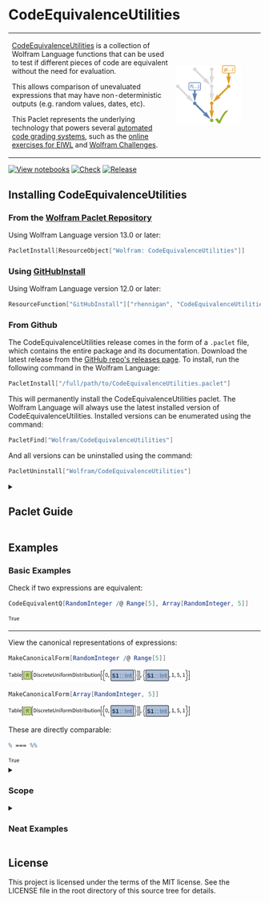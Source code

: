# CodeEquivalenceUtilities

<table>
<tr>
<td>

[CodeEquivalenceUtilities](#https://resources.wolframcloud.com/PacletRepository/resources/Wolfram/CodeEquivalenceUtilities) is a collection of Wolfram Language functions that can be used to test if different pieces of code are equivalent without the need for evaluation.

This allows comparison of unevaluated expressions that may have non-deterministic outputs (e.g. random values, dates, etc).

This Paclet represents the underlying technology that powers several [automated code grading systems](https://www.wolfram.com/broadcast/video.php?c=104&v=1747&disp=list&ob=date&o=DESC&p=44), such as the [online exercises for EIWL](https://lab.wolframcloud.com/app/view/openEIWL?parentFilePath=elementary-introduction/01-starting-out-elementary-arithmetic-exercises.nb#sidebar=eiwl/01-starting-out-elementary-arithmetic) and [Wolfram Challenges](https://challenges.wolframcloud.com/).
</td>
<td>
<img src="Images/hero-image.png" width="80%">
</td>
</tr>
</table>

[![View notebooks](https://wolfr.am/HAAhzkRq)](https://wolfr.am/Z72fzrAk) [![Check](https://github.com/rhennigan/CodeEquivalenceUtilities/actions/workflows/Check.yml/badge.svg)](https://github.com/rhennigan/CodeEquivalenceUtilities/actions/workflows/Check.yml) [![Release](https://github.com/rhennigan/CodeEquivalenceUtilities/actions/workflows/Release.yml/badge.svg)](https://github.com/rhennigan/CodeEquivalenceUtilities/actions/workflows/Release.yml)

## Installing CodeEquivalenceUtilities


### From the [Wolfram Paclet Repository](#https://resources.wolframcloud.com/PacletRepository/)

Using Wolfram Language version 13.0 or later:

```Mathematica
PacletInstall[ResourceObject["Wolfram: CodeEquivalenceUtilities"]]
```

### Using [GitHubInstall](https://resources.wolframcloud.com/FunctionRepository/resources/GitHubInstall/)

Using Wolfram Language version 12.0 or later:

```Mathematica
ResourceFunction["GitHubInstall"]["rhennigan", "CodeEquivalenceUtilities"]
```

### From Github
The CodeEquivalenceUtilities release comes in the form of a `.paclet` file, which contains the entire package and its documentation. Download the latest release from the [GitHub repo's releases page](https://github.com/rhennigan/CodeEquivalenceUtilities/releases). To install, run the following command in the Wolfram Language:

```Mathematica
PacletInstall["/full/path/to/CodeEquivalenceUtilities.paclet"]
```

This will permanently install the CodeEquivalenceUtilities paclet. The Wolfram Language will always use the latest installed version of CodeEquivalenceUtilities. Installed versions can be enumerated using the command:

```Mathematica
PacletFind["Wolfram/CodeEquivalenceUtilities"]
```

And all versions can be uninstalled using the command:

```Mathematica
PacletUninstall["Wolfram/CodeEquivalenceUtilities"]
```

<details><summary><h2>Paclet Guide</h2></summary>

Equivalence for Wolfram Language code can be defined in many ways. The methods used by CodeEquivalenceUtilities attempt to determine intensional equivalence by transforming expressions into a canonical representation.

### Equivalence Testing

[CodeEquivalentQ](https://resources.wolframcloud.com/PacletRepository/resources/Wolfram/CodeEquivalenceUtilities/ref/CodeEquivalentQ.html) - test if two unevaluated expressions are equivalent

[EquivalenceTestData](https://resources.wolframcloud.com/PacletRepository/resources/Wolfram/CodeEquivalenceUtilities/ref/EquivalenceTestData.html) - get additional information about the equivalence test performed by 
[CodeEquivalentQ](https://resources.wolframcloud.com/PacletRepository/resources/Wolfram/CodeEquivalenceUtilities/ref/CodeEquivalentQ.html)

### Code Transformation

[ToCanonicalForm](https://resources.wolframcloud.com/PacletRepository/resources/Wolfram/CodeEquivalenceUtilities/ref/ToCanonicalForm.html) - convert an expression into a canonical representation for direct comparison

[MakeCanonicalForm](https://resources.wolframcloud.com/PacletRepository/resources/Wolfram/CodeEquivalenceUtilities/ref/MakeCanonicalForm.html) - convert to canonical form without evaluating the input

[FromCanonicalForm](https://resources.wolframcloud.com/PacletRepository/resources/Wolfram/CodeEquivalenceUtilities/ref/FromCanonicalForm.html) - convert a canonical representation back into a normal evaluatable expression

</details>

## Examples

### Basic Examples

Check if two expressions are equivalent:

```Mathematica
CodeEquivalentQ[RandomInteger /@ Range[5], Array[RandomInteger, 5]]
```
<img src="Images/674eb267f6beef39.png" width="25" height="17" style="width: 1.5625em; height: 1.0625em; background: white;">

---

View the canonical representations of expressions:

```Mathematica
MakeCanonicalForm[RandomInteger /@ Range[5]]
```
<p><img src="Images/0d12d8551029ee6a.png" width="415" height="27" style="width: 25.9375em; height: 1.6875em; background: white;"></p>


```Mathematica
MakeCanonicalForm[Array[RandomInteger, 5]]
```
<img src="Images/59eada987ec4d919.png" width="415" height="27" style="width: 25.9375em; height: 1.6875em; background: white;">


These are directly comparable:

```Mathematica
% === %%
```
<img src="Images/5dfbd7b1ec4305fe.png" width="25" height="17" style="width: 1.5625em; height: 1.0625em; background: white;">

<details><summary><h3>Scope</h3></summary>

Get additional information about the equivalence test:

```Mathematica
EquivalenceTestData[
    First[Rest[Range /@ Range[2^100]]],
    Part[Table[Table[j, {j, i}], {i, 2^100}], 2]
]
```
<img src="Images/58724d56ad2d0a5d.png" width="609" height="187" style="width: 38.0625em; height: 11.6875em; background: white;">

---

View the sequence of transformations used to convert an expression to its canonical form:

```Mathematica
MakeCanonicalForm[Array[RandomInteger, 5], "Trace" -> True] // Column
```
<img src="Images/43a40f076b9b5860.png" width="415" height="171" style="width: 25.9375em; height: 10.6875em; background: white;">


---

Convert a canonical representation to a normal expression:

```Mathematica
MakeCanonicalForm[Array[RandomInteger, 5]]
```
<img src="Images/3a38f3a85d4a4795.png" width="415" height="27" style="width: 25.9375em; height: 1.6875em; background: white;">


```Mathematica
FromCanonicalForm[%]
```
<img src="Images/52714167c1555ca8.png" width="389" height="17" style="width: 24.3125em; height: 1.0625em; background: white;">

Evaluate:

```Mathematica
ReleaseHold[%]
```
<img src="Images/152f8d1bb9acf613.png" width="65" height="17" style="width: 4.0625em; height: 1.0625em; background: white;">

</details>

<details><summary><h3>Neat Examples</h3></summary>

Here is a list of expressions, some of which are equivalent to others:

```Mathematica
expressions = {
    HoldForm[Table[i, {i, 5}, {j, i + 2}]],
    HoldForm[Array[Range, 5, 3]],
    HoldForm[Table[ConstantArray[i, i + 2], {i, 5}]],
    HoldForm[First[Rest[Range /@ Range[10]]]],
    HoldForm[Range /@ Range[3, 7]],
    HoldForm[Part[Table[Table[j, {j, i}], {i, 10}], 2]]
};
```

Find the sequence of transformations for each expression:

```Mathematica
Short[traces = Most@ToCanonicalForm[#, "Trace" -> True] & /@ expressions]
```
<img src="Images/0bf8dc73177c188f.png" width="592" height="58" style="width: 37.0000em; height: 3.6250em; background: white;">

Generate a graph for each sequence:

```Mathematica
paths = Graph[DirectedEdge @@@ Partition[#, 2, 1]] & /@ traces
```
<img src="Images/267c2baf6dadcfcc.png" width="568" height="39" style="width: 35.5000em; height: 2.4375em; background: white;">

Combine the graphs:

```Mathematica
graph = Graph[GraphUnion @@ paths, Sequence[
   VertexLabels -> Placed["Name", Tooltip], 
    GraphLayout -> "LayeredDigraphEmbedding"]];
```

Equivalent expressions converge to the same connected component:

```Mathematica
HighlightGraph[graph, paths]
```
<img src="Images/1cd67b7d1f0771ae.png" width="209" height="269" style="width: 13.0625em; height: 16.8125em; background: white;">

Group the expressions into their corresponding equivalence class:

```Mathematica
grouped = GroupBy[expressions, ToCanonicalForm]
```
<img src="Images/12a4ebc788f8cb2c.png" width="443" height="166" style="width: 27.6875em; height: 10.3750em; background: white;">

```Mathematica
TableForm[KeyValueMap[Reverse@*List, grouped]]
```
<img src="Images/751d18c398c2d8f2.png" width="628" height="93" style="width: 39.2500em; height: 5.8125em; background: white;">

</details>

## License

This project is licensed under the terms of the MIT license. See the LICENSE file in the root directory of this source tree for details.
